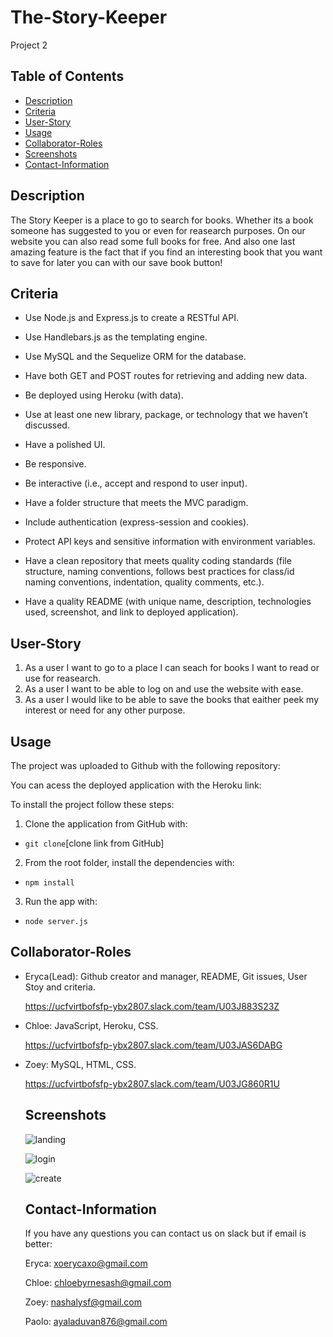 # The-Story-Keeper
Project 2
## Table of Contents
* [Description](#Description)
* [Criteria](#Criteria)
* [User-Story](#User-Story)
* [Usage](#Usage)
* [Collaborator-Roles](#Collaborator-Roles)
* [Screenshots](#Screenshots)
* [Contact-Information](#Contact-Information)

## Description

The Story Keeper is a place to go to search for books. Whether its a book someone has suggested to you or even for reasearch purposes. On our website you can also read some full books for free. And also one last amazing feature is the fact that if you find an interesting book that you want to save for later you can with our save book button!

## Criteria

* Use Node.js and Express.js to create a RESTful API.

* Use Handlebars.js as the templating engine.

* Use MySQL and the Sequelize ORM for the database.

* Have both GET and POST routes for retrieving and adding new data.

* Be deployed using Heroku (with data).

* Use at least one new library, package, or technology that we haven’t discussed.

* Have a polished UI.

* Be responsive.

* Be interactive (i.e., accept and respond to user input).

* Have a folder structure that meets the MVC paradigm.

* Include authentication (express-session and cookies).

* Protect API keys and sensitive information with environment variables.

* Have a clean repository that meets quality coding standards (file structure, naming conventions, follows best practices for class/id naming conventions, indentation, quality comments, etc.).

* Have a quality README (with unique name, description, technologies used, screenshot, and link to deployed application).

## User-Story

1. As a user I want to go to a place I can seach for books I want to read or use for reasearch. 
2. As a user I want to be able to log on and use the website with ease.
3. As a user I would like to be able to save the books that eaither peek my interest or need for any other purpose.

## Usage

The project was uploaded to Github with the following repository:

You can acess the deployed application with the Heroku link:

To install the project follow these steps:

  1. Clone the application from GitHub with:

   * `git clone`[clone link from GitHub]
 
  2. From the root folder, install the dependencies with:

   * `npm install`

  3. Run the app with:

   * `node server.js`

   ## Collaborator-Roles

 * Eryca(Lead): Github creator and manager, README, Git issues, User Stoy and criteria.

   https://ucfvirtbofsfp-ybx2807.slack.com/team/U03J883S23Z

 * Chloe: JavaScript, Heroku, CSS.

   https://ucfvirtbofsfp-ybx2807.slack.com/team/U03JAS6DABG

 * Zoey: MySQL, HTML, CSS.

   https://ucfvirtbofsfp-ybx2807.slack.com/team/U03JG860R1U





    ## Screenshots
    ![landing](https://user-images.githubusercontent.com/100622402/190875552-ce4056ec-3532-41e0-946a-2725f93aaf53.png)
    
    ![login](https://user-images.githubusercontent.com/100622402/190875289-eb949c4b-458b-4fd3-bf78-acf5613992cc.png)
    
    ![create ](https://user-images.githubusercontent.com/100622402/190875318-5808cce2-1af0-4f8a-af78-4c244e323178.png)
    

  

    ## Contact-Information
    
    If you have any questions you can contact us on slack but if email is better: 
    
    Eryca: [xoerycaxo@gmail.com](#xoerycaxo@gmail.com)
    
    Chloe: [chloebyrnesash@gmail.com](#chloebyrnesash@gmail.com)
    
    Zoey: [nashalysf@gmail.com](#nashalysf@gmail.com)
    
    Paolo: [ayaladuvan876@gmail.com](#ayaladuvan876@gmail.com)
    

